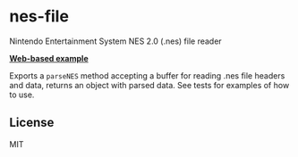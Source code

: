 # nes-file

Nintendo Entertainment System NES 2.0 (.nes) file reader

**[Web-based example](http://satoshinm.github.io/nes-file)**

Exports a `parseNES` method accepting a buffer for reading .nes
file headers and data, returns an object with parsed data.
See tests for examples of how to use.

## License

MIT

